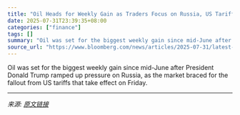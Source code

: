 ```yaml
---
title: "Oil Heads for Weekly Gain as Traders Focus on Russia, US Tariffs"
date: 2025-07-31T23:39:35+08:00
categories: ["finance"]
tags: []
summary: "Oil was set for the biggest weekly gain since mid-June after President Donald Trump ramped up pressure on Russia, as the market braced for the fallout from US tariffs that take effect on Friday."
source_url: "https://www.bloomberg.com/news/articles/2025-07-31/latest-oil-market-news-and-analysis-for-aug-1"
---
```


Oil was set for the biggest weekly gain since mid-June after President Donald Trump ramped up pressure on Russia, as the market braced for the fallout from US tariffs that take effect on Friday.

---

*来源: [原文链接](https://www.bloomberg.com/news/articles/2025-07-31/latest-oil-market-news-and-analysis-for-aug-1)*
